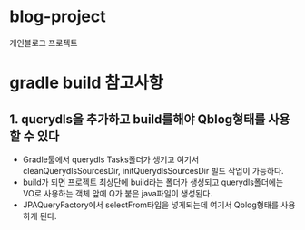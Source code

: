 # blog-project
개인블로그 프로젝트

# gradle build 참고사항
## 1. querydls을 추가하고 build를해야 Qblog형태를 사용할 수 있다
- Gradle툴에서 querydls Tasks폴더가 생기고 여기서 cleanQuerydlsSourcesDir, initQuerydlsSourcesDir 빌드 작업이 가능하다.
- build가 되면 프로젝트 최상단에 build라는 폴더가 생성되고 querydls폴더에는 VO로 사용하는 객체 앞에 Q가 붙은 java파일이 생성된다.
- JPAQueryFactory에서 selectFrom타입을 넣게되는데 여기서 Qblog형태를 사용하게 된다.
